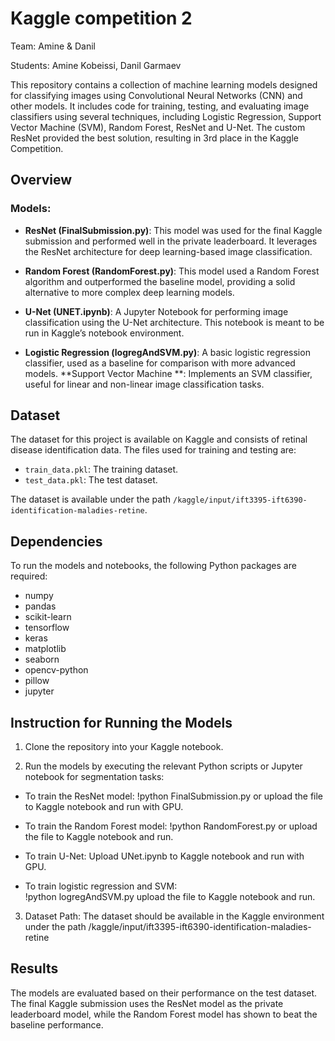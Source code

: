 # Kaggle competition 2 

Team: Amine & Danil 

Students: Amine Kobeissi, Danil Garmaev

This repository contains a collection of machine learning models designed for classifying images using Convolutional Neural Networks (CNN) and other models. It includes code for training, testing, and evaluating image classifiers using several techniques, including Logistic Regression, Support Vector Machine (SVM), Random Forest, ResNet and U-Net. The custom ResNet provided the best solution, resulting in 3rd place in the Kaggle Competition.


## Overview

### Models:

- **ResNet (FinalSubmission.py)**: This model was used for the final Kaggle submission and performed well in the private leaderboard. It leverages the ResNet architecture for deep learning-based image classification.

- **Random Forest (RandomForest.py)**: This model used a Random Forest algorithm and outperformed the baseline model, providing a solid alternative to more complex deep learning models.

- **U-Net (UNET.ipynb)**: A Jupyter Notebook for performing image classification using the U-Net architecture. This notebook is meant to be run in Kaggle’s notebook environment.

- **Logistic Regression (logregAndSVM.py)**: A basic logistic regression classifier, used as a baseline for comparison with more advanced models. **Support Vector Machine **: Implements an SVM classifier, useful for linear and non-linear image classification tasks.

## Dataset

The dataset for this project is available on Kaggle and consists of retinal disease identification data. The files used for training and testing are:

- `train_data.pkl`: The training dataset.
- `test_data.pkl`: The test dataset.

The dataset is available under the path `/kaggle/input/ift3395-ift6390-identification-maladies-retine`.

## Dependencies

To run the models and notebooks, the following Python packages are required:

- numpy
- pandas
- scikit-learn
- tensorflow
- keras
- matplotlib
- seaborn
- opencv-python
- pillow
- jupyter

##  Instruction for Running the Models

1. Clone the repository into your Kaggle notebook.

2. Run the models by executing the relevant Python scripts or Jupyter notebook for segmentation tasks:

- To train the ResNet model:
 !python FinalSubmission.py or upload the file to Kaggle notebook and run with GPU.

- To train the Random Forest model:
 !python RandomForest.py or upload the file to Kaggle notebook and run.

- To train U-Net: 
Upload UNet.ipynb to Kaggle notebook and run with GPU.

- To train logistic regression and SVM:  
 !python logregAndSVM.py upload the file to Kaggle notebook and run.


3. Dataset Path: The dataset should be available in the Kaggle environment under the path /kaggle/input/ift3395-ift6390-identification-maladies-retine


## Results

The models are evaluated based on their performance on the test dataset. The final Kaggle submission uses the ResNet model as the private leaderboard model, while the Random Forest model has shown to beat the baseline performance.



